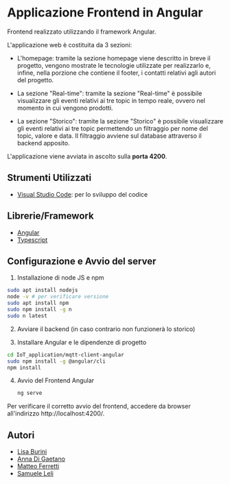# Applicazione Frontend in Angular

Frontend realizzato utilizzando il framework Angular.

L'applicazione web è costituita da 3 sezioni:

- L'homepage: tramite la sezione homepage viene descritto in breve il progetto, vengono mostrate le tecnologie utilizzate per realizzarlo e, infine, nella porzione che contiene il footer, i contatti relativi agli autori del progetto.

- La sezione "Real-time": tramite la sezione "Real-time" è possibile visualizzare gli eventi relativi ai tre topic in tempo reale, ovvero nel momento in cui vengono prodotti.

- La sezione "Storico": tramite la sezione "Storico" è possibile visualizzare gli eventi relativi ai tre topic permettendo un filtraggio per nome del topic, valore e data. Il filtraggio avviene sul database attraverso il backend apposito.

L'applicazione viene avviata in ascolto sulla **porta 4200**.

## Strumenti Utilizzati 

* [Visual Studio Code](https://code.visualstudio.com/): per lo sviluppo del codice

## Librerie/Framework

* [Angular](https://angular.io/)
* [Typescript](https://www.typescriptlang.org/)

## Configurazione e Avvio del server
1) Installazione di node JS e npm
  ```bash
  sudo apt install nodejs
  node -v # per verificare versione
  sudo apt install npm
  sudo npm install -g n
  sudo n latest
  ``` 

2) Avviare il backend (in caso contrario non funzionerà lo storico)

3) Installare Angular e le dipendenze di progetto
  ```bash
  cd IoT_application/mqtt-client-angular
  sudo npm install -g @angular/cli
  npm install
  ```

4) Avvio del Frontend Angular
   ```bash
   ng serve
   ```
Per verificare il corretto avvio del frontend, accedere da browser all'indirizzo http://localhost:4200/.


## Autori

- [Lisa Burini](https://github.com/lisaburini)
- [Anna Di Gaetano](https://github.com/Annadiga)
- [Matteo Ferretti](https://github.com/MatteoFerretti98)
- [Samuele Leli](https://github.com/samueleleli)
